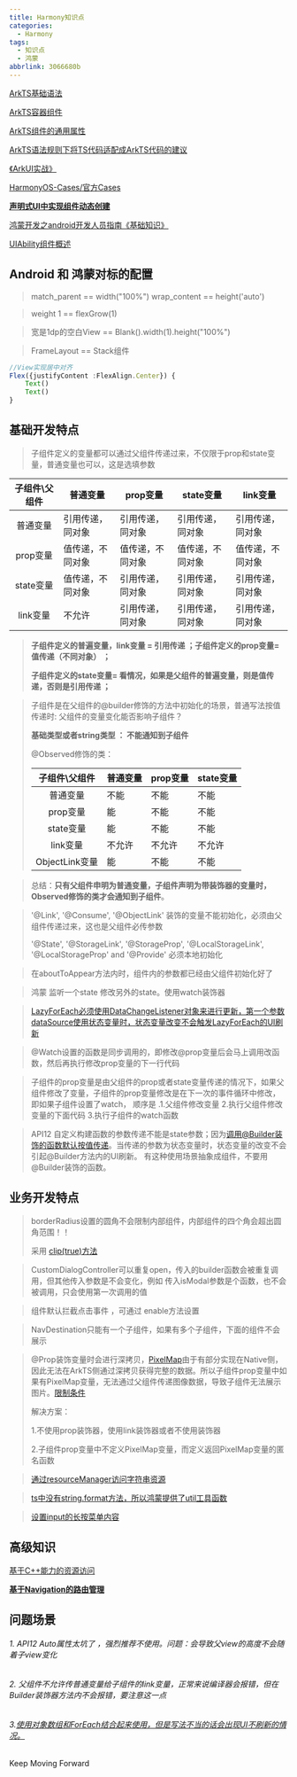 ```yaml
---
title: Harmony知识点
categories:
  - Harmony
tags:
  - 知识点
  - 鸿蒙
abbrlink: 3066680b
---
```


[ArkTS基础语法](https://developer.huawei.com/consumer/cn/doc/harmonyos-guides-V2/arkts-basic-syntax-0000001504650057-V2)

[ArkTS容器组件](https://developer.huawei.com/consumer/cn/doc/harmonyos-references/4_4_u5bb9_u5668_u7ec4_u4ef6-0000001862687637)

[ArkTS组件的通用属性](https://developer.huawei.com/consumer/cn/doc/harmonyos-references/5_2_u901a_u7528_u5c5e_u6027-0000001862687533)



[ArkTS语法规则下将TS代码适配成ArkTS代码的建议](https://gitee.com/openharmony/docs/blob/master/zh-cn/application-dev/quick-start/arkts-more-cases.md)

[《ArkUI实战》](https://www.arkui.club/)

[HarmonyOS-Cases/官方Cases](https://gitee.com/harmonyos-cases/cases)

[**声明式UI中实现组件动态创建**](https://developer.huawei.com/consumer/cn/doc/best-practices-V5/bpta-ui-dynamic-operations-V5)

[鸿蒙开发之android开发人员指南《基础知识》](https://juejin.cn/post/7304538199149412415?searchId=202405091120302872C6F8568234876E6C)

[UIAbility组件概述](https://developer.huawei.com/consumer/cn/doc/harmonyos-guides-V2/uiability-overview-0000001477980929-V2)



<!-- more -->

## Android 和 鸿蒙对标的配置

> match_parent  ==  width("100%")    wrap_content ==  height('auto')

> weight 1 ==  flexGrow(1)

> 宽是1dp的空白View  ==  Blank().width(1).height("100%")

> FrameLayout ==  Stack组件

```typescript
//View实现居中对齐  
Flex({justifyContent :FlexAlign.Center}) {
    Text()
    Text()
}
```





## 基础开发特点

> 子组件定义的变量都可以通过父组件传递过来，不仅限于prop和state变量，普通变量也可以，这是选填参数

| 子组件\父组件 | 普通变量         | prop变量         | state变量        | link变量         |
| :-----------: | ---------------- | ---------------- | ---------------- | ---------------- |
|   普通变量    | 引用传递，同对象 | 引用传递，同对象 | 引用传递，同对象 | 引用传递，同对象 |
|   prop变量    | 值传递，不同对象 | 值传递，不同对象 | 值传递，不同对象 | 值传递，不同对象 |
|   state变量   | 值传递，不同对象 | 引用传递，同对象 | 引用传递，同对象 | 引用传递，同对象 |
|   link变量    | 不允许           | 引用传递，同对象 | 引用传递，同对象 | 引用传递，同对象 |

> **子组件定义的普遍变量，link变量 = 引用传递  ；子组件定义的prop变量= 值传递（不同对象）  ；**
>
> **子组件定义的state变量= 看情况，如果是父组件的普遍变量，则是值传递，否则是引用传递  ；**

> 子组件是在父组件的@builder修饰的方法中初始化的场景，普通写法按值传递时: 父组件的变量变化能否影响子组件？
>
> **基础类型或者string类型  ： 不能通知到子组件**
>
> @Observed修饰的类：
>
> | 子组件\父组件  | 普通变量 | prop变量 | state变量 |
> | :------------: | -------- | -------- | --------- |
> |    普通变量    | 不能     | 不能     | 不能      |
> |    prop变量    | 能       | 不能     | 不能      |
> |   state变量    | 能       | 不能     | 不能      |
> |    link变量    | 不允许   | 不允许   | 不允许    |
> | ObjectLink变量 | 能       | 不能     | 不能      |
>

> 总结：**只有父组件申明为普通变量，子组件声明为带装饰器的变量时，Observed修饰的类才会通知到子组件**。

>  '@Link', '@Consume',  '@ObjectLink' 装饰的变量不能初始化，必须由父组件传递过来，这也是父组件必传参数
>
>  '@State', '@StorageLink', '@StorageProp', '@LocalStorageLink', '@LocalStorageProp' and '@Provide' 必须本地初始化

> 在aboutToAppear方法内时，组件内的参数都已经由父组件初始化好了

> 鸿蒙 监听一个state 修改另外的state。使用watch装饰器

> [LazyForEach必须使用DataChangeListener对象来进行更新，第一个参数dataSource使用状态变量时，状态变量改变不会触发LazyForEach的UI刷新](https://developer.huawei.com/consumer/cn/doc/harmonyos-guides-V2/arkts-rendering-control-lazyforeach-0000001524417213-V2)

> @Watch设置的函数是同步调用的，即修改@prop变量后会马上调用改函数，然后再执行修改prop变量的下一行代码

> 子组件的prop变量是由父组件的prop或者state变量传递的情况下，如果父组件修改了变量，子组件的prop变量修改是在下一次的事件循环中修改，即如果子组件设置了watch， 顺序是 .1.父组件修改变量 2.执行父组件修改变量的下面代码 3.执行子组件的watch函数

> API12   自定义构建函数的参数传递不能是state参数；因为[调用@Builder装饰的函数默认按值传递](https://developer.huawei.com/consumer/cn/doc/harmonyos-guides-V2/arkts-builder-0000001524176981-V2#section1771518610353)。当传递的参数为状态变量时，状态变量的改变不会引起@Builder方法内的UI刷新。 有这种使用场景抽象成组件，不要用@Builder装饰的函数。



## 业务开发特点

> borderRadius设置的圆角不会限制内部组件，内部组件的四个角会超出圆角范围！！
>
> 采用 [clip(true)方法](https://developer.huawei.com/consumer/cn/doc/harmonyos-references/ts-universal-attributes-sharp-clipping-0000001815927520)

> CustomDialogController可以重复open，传入的builder函数会被重复调用，但其他传入参数是不会变化，例如 传入isModal参数是个函数，也不会被调用，只会使用第一次调用的值

> 组件默认拦截点击事件 ，可通过 enable方法设置

> NavDestination只能有一个子组件，如果有多个子组件，下面的组件不会展示 

> @Prop装饰变量时会进行深拷贝，[PixelMap](https://developer.huawei.com/consumer/cn/doc/harmonyos-references-V5/js-apis-image-V5#pixelmap7)由于有部分实现在Native侧，因此无法在ArkTS侧通过深拷贝获得完整的数据。所以子组件prop变量中如果有PixelMap变量，无法通过父组件传递图像数据，导致子组件无法展示图片。[限制条件](https://developer.huawei.com/consumer/cn/doc/harmonyos-guides-V5/arkts-prop-V5)
>
> 解决方案：
>
> 1.不使用prop装饰器，使用link装饰器或者不使用装饰器
>
> 2.子组件prop变量中不定义PixelMap变量，而定义返回PixelMap变量的匿名函数

>  [通过resourceManager访问字符串资源](https://www.arkui.club/chapter2/2_3_resource.html#_2-3-4-%E8%B5%84%E6%BA%90%E7%AE%A1%E7%90%86%E5%99%A8)

> [ts中没有string.format方法，所以鸿蒙提供了util工具函数](https://developer.huawei.com/consumer/cn/doc/harmonyos-references-V5/js-apis-util-V5#utilformat9)

> [设置input的长按菜单内容](https://developer.huawei.com/consumer/cn/doc/harmonyos-references-V5/ts-text-common-V5#editmenuoptions对象说明)



## 高级知识

[基于C++能力的资源访问](https://developer.huawei.com/consumer/cn/forum/topic/0208153164602857814)

[**基于Navigation的路由管理**](https://developer.huawei.com/consumer/cn/forum/topic/0204150545294348010)



## 问题场景

###### 1. API12   Auto属性太坑了 ，强烈推荐不使用。问题：会导致父view的高度不会随着子view变化

###### 2. 父组件不允许传普通变量给子组件的link变量，正常来说编译器会报错，但在Builder装饰器方法内不会报错，要注意这一点

###### 3.[使用对象数组和ForEach结合起来使用，但是写法不当的话会出现UI不刷新的情况。](https://developer.huawei.com/consumer/cn/doc/harmonyos-guides-V5/properly-use-state-management-to-develope-V5#%E5%9C%A8foreach%E4%B8%AD%E4%BD%BF%E7%94%A8%E8%87%AA%E5%AE%9A%E4%B9%89%E7%BB%84%E4%BB%B6%E6%90%AD%E9%85%8D%E5%AF%B9%E8%B1%A1%E6%95%B0%E7%BB%84) 





Keep Moving Forward
